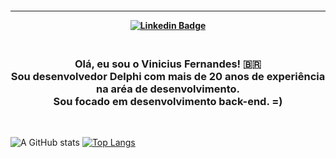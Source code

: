 <h4 align="center">
 
<hr>

[![Linkedin Badge](https://img.shields.io/badge/-Linkedin-blue?style=for-the-badge&logo=Linkedin&logoColor=white&link=https://github.com/viniciusflf)](https://www.linkedin.com/in/viniciusflf/)
</h4>

<h3 align="center">
 <br>
Olá, eu sou o Vinicius Fernandes! 🇧🇷
<br>
 Sou desenvolvedor Delphi com mais de 20 anos de experiência na aréa de desenvolvimento. <br>
 Sou focado em desenvolvimento back-end. =)
</h3>

<br>

![A GitHub stats](https://github-readme-stats.vercel.app/api?username=viniciusflf&show_icons=true&theme=tokyonight)
[![Top Langs](https://github-readme-stats.vercel.app/api/top-langs/?username=viniciusflf&layout=compact&theme=tokyonight&show_icons=true)](https://github.com/viniciusflf)
